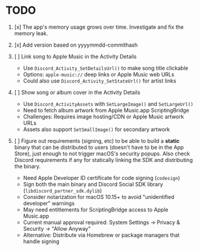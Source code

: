 # TODO

1. [x] The app's memory usage grows over time. Investigate and fix the memory leak.

2. [x] Add version based on yyyymmdd-commithash

3. [ ] Link song to Apple Music in the Activity Details
   - Use `Discord_Activity_SetDetailsUrl()` to make song title clickable
   - Options: `apple-music://` deep links or Apple Music web URLs
   - Could also use `Discord_Activity_SetStateUrl()` for artist links

4. [ ] Show song or album cover in the Activity Details
   - Use `Discord_ActivityAssets` with `SetLargeImage()` and `SetLargeUrl()`
   - Need to fetch album artwork from Apple Music.app ScriptingBridge
   - Challenges: Requires image hosting/CDN or Apple Music artwork URLs
   - Assets also support `SetSmallImage()` for secondary artwork

5. [ ] Figure out requirements (signing, etc) to be able to build a **static** binary that can be
       distributed to users (doesn't have to be in the App Store), just enough to not trigger macOS's
       security popups. Also check Discord requirements if any for statically linking the SDK and
       distributing the binary.
   - Need Apple Developer ID certificate for code signing (`codesign`)
   - Sign both the main binary and Discord Social SDK library (`libdiscord_partner_sdk.dylib`)
   - Consider notarization for macOS 10.15+ to avoid "unidentified developer" warnings
   - May need entitlements for ScriptingBridge access to Apple Music.app
   - Current manual approval required: System Settings → Privacy & Security → "Allow Anyway"
   - Alternative: Distribute via Homebrew or package managers that handle signing
